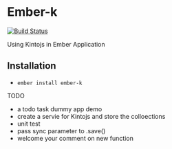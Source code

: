 # Ember-k
[![Build Status](https://travis-ci.org/windwww/ember-k.svg?branch=master)](https://travis-ci.org/windwww/ember-k)

Using Kintojs in Ember Application

## Installation

* `ember install ember-k`

TODO
- a todo task dummy app demo
- create a servie for Kintojs and store the colloections
- unit test
- pass sync parameter to .save()
- welcome your comment on new function
